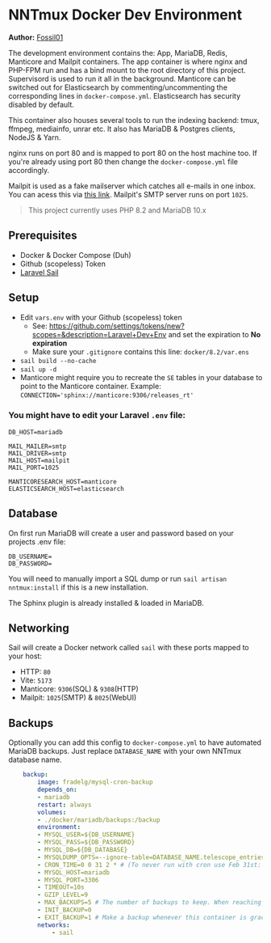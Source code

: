 # NNTmux Docker Dev Environment

**Author:** [Fossil01](https://github.com/Fossil01)

The development environment contains the: App, MariaDB, Redis, Manticore and Mailpit containers. The app container is where nginx and PHP-FPM run and has a bind mount to the root directory of this project. Supervisord is used to run it all in the background. Manticore can be switched out for Elasticsearch by commenting/uncommenting the corresponding lines in `docker-compose.yml`. Elasticsearch has security disabled by default.

This container also houses several tools to run the indexing backend: tmux, ffmpeg, mediainfo, unrar etc. It also has MariaDB & Postgres clients, NodeJS & Yarn.

nginx runs on port 80 and is mapped to port 80 on the host machine too. If you're already using port 80 then change the `docker-compose.yml` file accordingly.

Mailpit is used as a fake mailserver which catches all e-mails in one inbox. You can acess this via [this link](http://localhost:8025). Mailpit's SMTP server runs on port `1025`.

>This project currently uses PHP 8.2 and MariaDB 10.x

## Prerequisites

- Docker & Docker Compose (Duh)
- Github (scopeless) Token
- [Laravel Sail](https://laravel.com/docs/10.x/sail)

## Setup

- Edit `vars.env` with your Github (scopeless) token
  - See: https://github.com/settings/tokens/new?scopes=&description=Laravel+Dev+Env and set the expiration to **No expiration**
  - Make sure your `.gitignore` contains this line: `docker/8.2/var.ens`
- `sail build --no-cache`
- `sail up -d`
- Manticore might require you to recreate the `SE` tables in your database to point to the Manticore container. Example: `CONNECTION='sphinx://manticore:9306/releases_rt'`

### You might have to edit your Laravel `.env` file:

```
DB_HOST=mariadb

MAIL_MAILER=smtp
MAIL_DRIVER=smtp
MAIL_HOST=mailpit
MAIL_PORT=1025

MANTICORESEARCH_HOST=manticore
ELASTICSEARCH_HOST=elasticsearch
```

## Database
On first run MariaDB will create a user and password based on your projects .env file:

```
DB_USERNAME=
DB_PASSWORD=
```

You will need to manually import a SQL dump or run `sail artisan nntmux:install` if this is a new installation.

The Sphinx plugin is already installed & loaded in MariaDB.

## Networking
Sail will create a Docker network called `sail` with these ports mapped to your host:
- HTTP: `80`
- Vite: `5173`
- Manticore: `9306`(SQL) & `9308`(HTTP)
- Mailpit: `1025`(SMTP) & `8025`(WebUI)

## Backups

Optionally you can add this config to `docker-compose.yml` to have automated MariaDB backups. Just replace `DATABASE_NAME` with your own NNTmux database name.

```yaml
    backup:
        image: fradelg/mysql-cron-backup
        depends_on:
        - mariadb
        restart: always
        volumes:
        - ./docker/mariadb/backups:/backup
        environment:
        - MYSQL_USER=${DB_USERNAME}
        - MYSQL_PASS=${DB_PASSWORD}
        - MYSQL_DB=${DB_DATABASE}
        - MYSQLDUMP_OPTS=--ignore-table=DATABASE_NAME.telescope_entries --ignore-table=DATABASE_NAME.telescope_entries_tags
        - CRON_TIME=0 0 31 2 * # (To never run with cron use Feb 31st: 0 0 31 2 *)
        - MYSQL_HOST=mariadb
        - MYSQL_PORT=3306
        - TIMEOUT=10s
        - GZIP_LEVEL=9
        - MAX_BACKUPS=5 # The number of backups to keep. When reaching the limit, the old backup will be discarded.
        - INIT_BACKUP=0
        - EXIT_BACKUP=1 # Make a backup whenever this container is gracefully stopped.
        networks:
            - sail
```